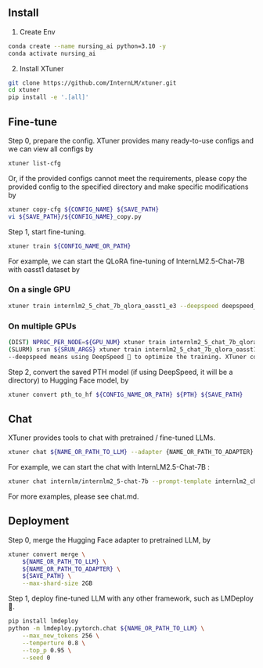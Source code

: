 ## Install
1. Create Env

```bash
conda create --name nursing_ai python=3.10 -y
conda activate nursing_ai
```

2. Install XTuner

```bash
git clone https://github.com/InternLM/xtuner.git
cd xtuner
pip install -e '.[all]'
```

## Fine-tune

Step 0, prepare the config. XTuner provides many ready-to-use configs and we can view all configs by

```bash
xtuner list-cfg
```
Or, if the provided configs cannot meet the requirements, please copy the provided config to the specified directory and make specific modifications by

```bash
xtuner copy-cfg ${CONFIG_NAME} ${SAVE_PATH}
vi ${SAVE_PATH}/${CONFIG_NAME}_copy.py
```

Step 1, start fine-tuning.

```bash
xtuner train ${CONFIG_NAME_OR_PATH}
```
For example, we can start the QLoRA fine-tuning of InternLM2.5-Chat-7B with oasst1 dataset by

### On a single GPU

```bash
xtuner train internlm2_5_chat_7b_qlora_oasst1_e3 --deepspeed deepspeed_zero2
```

### On multiple GPUs

```bash
(DIST) NPROC_PER_NODE=${GPU_NUM} xtuner train internlm2_5_chat_7b_qlora_oasst1_e3 --deepspeed deepspeed_zero2
(SLURM) srun ${SRUN_ARGS} xtuner train internlm2_5_chat_7b_qlora_oasst1_e3 --launcher slurm --deepspeed deepspeed_zero2
--deepspeed means using DeepSpeed 🚀 to optimize the training. XTuner comes with several integrated strategies including ZeRO-1, ZeRO-2, and ZeRO-3. If you wish to disable this feature, simply remove this argument.
```

Step 2, convert the saved PTH model (if using DeepSpeed, it will be a directory) to Hugging Face model, by

```bash
xtuner convert pth_to_hf ${CONFIG_NAME_OR_PATH} ${PTH} ${SAVE_PATH}
```

## Chat
XTuner provides tools to chat with pretrained / fine-tuned LLMs.

```bash
xtuner chat ${NAME_OR_PATH_TO_LLM} --adapter {NAME_OR_PATH_TO_ADAPTER} [optional arguments]
```
For example, we can start the chat with InternLM2.5-Chat-7B :

```bash
xtuner chat internlm/internlm2_5-chat-7b --prompt-template internlm2_chat
```
For more examples, please see chat.md.

## Deployment

Step 0, merge the Hugging Face adapter to pretrained LLM, by

```bash
xtuner convert merge \
    ${NAME_OR_PATH_TO_LLM} \
    ${NAME_OR_PATH_TO_ADAPTER} \
    ${SAVE_PATH} \
    --max-shard-size 2GB
```
Step 1, deploy fine-tuned LLM with any other framework, such as LMDeploy 🚀.

```bash
pip install lmdeploy
python -m lmdeploy.pytorch.chat ${NAME_OR_PATH_TO_LLM} \
    --max_new_tokens 256 \
    --temperture 0.8 \
    --top_p 0.95 \
    --seed 0
```